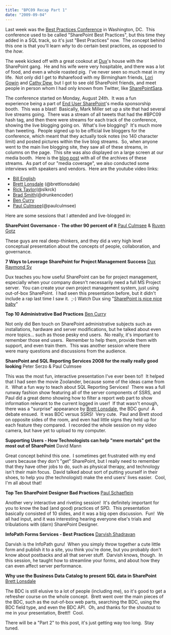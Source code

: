 ```yaml
---
title: "BPC09 Recap Part 1"
date: "2009-09-04"
---
```


Last week was the [Best Practices Conference](http://www.bestpracticesconference.com) in Washington, DC.  This conference used to be called "SharePoint Best Practices", but this time they added in a SQL track, so it's just "Best Practices" now.  The concept behind this one is that you'll learn _why_ to do certain best practices, as opposed to the _how_.

The week kicked off with a great cookout at [Dux](http://www.meetdux.com)'s house with the SharePoint gang.  He and his wife were very hospitable, and there was a lot of food, and even a whole roasted pig.  I've never seen so much meat in my life.  Not only did I get to #sharefood with my Birmingham friends, [Lori Gowin](http://www.pointgowin.com/seethepoint) and [Cathy Dew](http://www.sharepointcat.com), but I got to see old SharePoint friends, and meet people in person whom I had only known from Twitter, like [SharePointSara](http://www.twitter.com/sharepointsara).

The conference started on Monday, August 24th.  It was a fun experience being a part of [End User SharePoint](http://www.endusersharepoint.com)'s media sponsorship booth.  This was a blast!  Basically, Mark Miller set up a site that had several live streams going.  There was a stream of all tweets that had the #BPC09 hash tag, and then there were streams for each track of the conference, showing the live blogging going on.  What's live blogging?  It's much more than tweeting.  People signed up to be official live bloggers for the conference, which meant that they actually took notes (no 140 character limit) and posted pictures within the live blog streams.  So, when anyone went to the main live blogging site, they saw all of these streams, in columns on the page.  This site was also displayed on a large screen at our media booth.  Here is the [blog post](http://www.endusersharepoint.com/?p=1900) with all of the archives of these streams.  As part of our "media coverage", we also conducted some interviews with speakers and vendors.  Here are the youtube video links:

- [Bill English](http://www.youtube.com/watch?v=yUm9M7X2jzs)
- [Brett Lonsdale](http://www.youtube.com/watch?v=fAl45VHv0wU) (@brettlonsdale)
- [Rick Taylor](http://www.youtube.com/watch?v=U3o5J0Rq3a8)(@slkrck)
- [Brad Smith](http://www.youtube.com/watch?v=FFUMLPdgNhQ)(@drunkencoder)
- [Ben Curry](http://www.youtube.com/watch?v=jDYyawQSuy0)
- [Paul Culmsee](http://www.ustream.tv/recorded/2042070)(@paulculmsee)

Here are some sessions that I attended and live-blogged in:

**SharePoint Governance - The other 90 percent of it** [Paul Culmsee](http://www.twitter.com/paulculmsee) & [Ruven Gotz](http://spinsiders.com/ruveng/)

These guys are real deep-thinkers, and they did a very high level conceptual presentation about the concepts of people, collaboration, and governance.

**7 Ways to Leverage SharePoint for Project Management Success** [Dux Raymond Sy](http://www.meetdux.com)

Dux teaches you how useful SharePoint can be for project management, especially when your company doesn't necessarily need a full MS Project server.  You can create your own project management system, just using out-of-box SharePoint.  I had seen this presentation before, but it didn't include a rap last time I saw it.  ;-) Watch Dux sing "[SharePoint is nice nice baby](http://sp.meetdux.com/archive/2009/08/24/sharepoint-is-nice-nice-baby-bpc09-remix.aspx)"

**Top 10 Administrative Bad Practices** [Ben Curry](http://sharepoint.mindsharpblogs.com/Ben)

Not only did Ben touch on SharePoint administrative subjects such as installations, hardware and server modifications, but he talked about even more topics... such as those pesky end users.  No really, it's important to remember those end users.  Remember to help them, provide them with support, and even train them.  This was another session where there were many questions and discussions from the audience. 

**SharePoint and SQL Reporting Services 2008 for the really really good looking** Peter Serzo & Paul Culmsee

This was the most fun, interactive presentation I've ever been to!!  It helped that I had seen the movie Zoolander, because some of the ideas came from it.  What a fun way to teach about SQL Reporting Services!  There was a full runway fashion show featuring all of the server components of SSRS, and Paul did a great demo showing how to filter a report web part to show information relevant to the current logged in user!  If that wasn't enough, there was a "surprise" appearance by [Brett Lonsdale](http://www.brettlonsdale.com), the BDC guru!  A debate ensued.  It was BDC versus SSRS!  Very cute.  Paul and Brett stood on opposite sides of the room, and even had little signs they held up for each feature they compared.  I recorded the whole session on my video camera, but have yet to upload to my computer.

**Supporting Users - How Technologists can help "mere mortals" get the most out of SharePoint** David Mann

Great concept behind this one.  I sometimes get frustrated with my end users because they don't "get" SharePoint, but I really need to remember that they have other jobs to do, such as physical therapy, and technology isn't their main focus.  David talked about sort of putting yourself in their shoes, to help you (the technologist) make the end users' lives easier.  Cool, I'm all about that!

**Top Ten SharePoint Designer Bad Practices** [Paul Schaeflein](http://twitter.com/PaulSchaeflein)

Another very interactive and riveting session!  It's definitely important for you to know the bad (and good) practices of SPD.  This presentation basically consisted of 10 slides, and it was a big open discussion.  Fun!  We all had input, and it was interesting hearing everyone else's trials and tribulations with (darn) SharePoint Designer.

**InfoPath Forms Services - Best Practices** [Darvish Shadravan](http://twitter.com/dShadravan)

Darvish is the InfoPath guru!  When you simply throw together a cute little form and publish it to a site, you think you're done, but you probably don't know about postbacks and all that server stuff.  Darvish knows, though.  In this session, he taught how to streamline your forms, and about how they can even affect server performance.

**Why use the Business Data Catalog to present SQL data in SharePoint** [Brett Lonsdale](http://www.brettlonsdale.com)

The BDC is still elusive to a lot of people (including me), so it's good to get a refresher course on the whole concept.  Brett went over the main pieces of the BDC, such as the out-of-box web parts, searching the BDC, using the BDC field type, and even the BDC API.  Oh, and thanks for the shoutout to me in your presentation, Brett!!  Cool.

There will be a "Part 2" to this post, it's just getting way too long.  Stay tuned.

